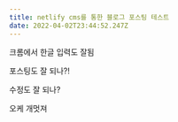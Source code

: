 ```yaml
---
title: netlify cms를 통한 블로그 포스팅 테스트
date: 2022-04-02T23:44:52.247Z
---
```

크롬에서 한글 입력도 잘됨

포스팅도 잘 되나?!

수정도 잘 되나? 

오케 개멋져
